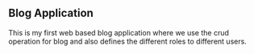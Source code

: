 ## Blog Application 

This is my first web based blog application where we use the crud operation for blog and also defines the different roles to different users.
